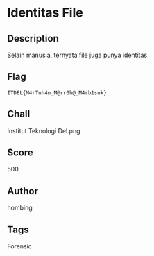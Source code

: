 # Identitas File

## Description
Selain manusia, ternyata file juga punya identitas

## Flag
`ITDEL{M4rTuh4n_M@rr0h@_M4rb1suk}`

## Chall
Institut Teknologi Del.png

## Score
500

## Author
hombing

## Tags
Forensic

